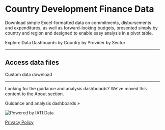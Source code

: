# Country Development Finance Data

<p class="lead">Download simple Excel-formatted data on commitments, disbursements and expenditures, as well as forward-looking budgets, presented simply by country and region and designed to enable easy analysis in a pivot table.</p>


<b-card img-src="/data-dashboards-background-countries.png" img-alt="Image" overlay body-class="d-flex align-items-center">
  <b-btn block variant="primary" to="/data/">Explore Data Dashboards <font-awesome-icon :icon="['fa', 'chart-simple']" /></b-btn>
</b-card>
<b-row class="mt-2">
    <b-col>
        <b-btn block variant="outline-primary" to="/data/countries/">by Country</b-btn>
    </b-col>
    <b-col>
        <b-btn block variant="outline-primary" to="/data/providers/">by Provider</b-btn>
    </b-col>
    <b-col>
        <b-btn block variant="outline-primary" to="/data/sectors/">by Sector</b-btn>
    </b-col>
</b-row>

<hr />

<b-card-group>

<b-card class="text-md-center">

## Access data files

<download-file></download-file>

</b-card>
    <b-card body-class="d-flex align-items-center">
        <b-btn block variant="primary" to="/data/custom/">Custom data download <font-awesome-icon :icon="['fa', 'wand-magic-sparkles']" /></b-btn>
    </b-card>
</b-card-group>
<hr />
<b-alert show variant="secondary" class="text-center">
	<p>Looking for the guidance and analysis dashboards? We've moved this content to the About section.</p>
	<b-btn variant="secondary" to="/guidance-analysis/">Guidance and analysis dashboards &raquo;</b-btn>
</b-alert>



<p class="center-logo">
	<img src="/powered-by-iati.png" alt="Powered by IATI Data" />
</p>

[Privacy Policy](https://iatistandard.org/en/privacy-policy/)